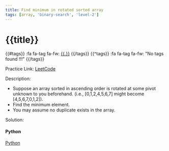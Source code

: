 ```yaml
---
title: Find minimum in rotated sorted array
tags: [array, 'binary-search', 'level-2']
---
```


# {{title}}

{{#tags}}
:fa fa-tag fa-fw: [{{.}}]({{tagspath}}/{{.}})
{{/tags}}
{{^tags}}
:fa fa-tag fa-fw: "No tags found !!!"
{{/tags}}

Practice Link: [LeetCode](https://leetcode.com/problems/find-minimum-in-rotated-sorted-array/)

Description:

- Suppose an array sorted in ascending order is rotated at some pivot unknown to you beforehand. (i.e.,  [0,1,2,4,5,6,7] might become  [4,5,6,7,0,1,2]).
- Find the minimum element.
- You may assume no duplicate exists in the array.

Solution:

<!-- tabs:start -->
#### **Python**

[Python](../pycode/array/find-minimum-in-rotated-sorted-array.py ':include :type=code')
<!-- tabs:end -->
